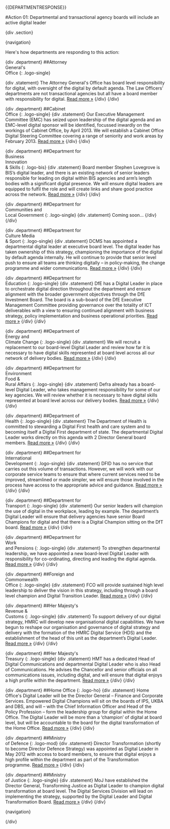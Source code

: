 {{DEPARTMENTRESPONSE}}

#Action 01: Departmental and transactional agency boards will include an active digital leader

{div .section}

{navigation}

Here's how departments are responding to this action:

{div .department}
##Attorney <br> General's <br> Office
{: .logo-single}

{div .statement}
The Attorney General's Office has board level responsibility for digital, with oversight of the digital by default agenda. The Law Officers’ departments are not transactional agencies but all have a board member with responsibility for digital. [Read more »](https://www.gov.uk/government/publications/law-officers-departments-digital-strategy)
{/div}
{/div}

{div .department}
##Cabinet<br>Office
{: .logo-single}
{div .statement}
Our Executive Management Committee (EMC) has seized upon leadership of the digital agenda and an EMC-level digital sponsor will be identified, focussed inwardly on the workings of Cabinet Office, by April 2013. We will establish a Cabinet Office Digital Steering Committee covering a range of seniority and work areas by February 2013. [Read more »](http://www.cabinetoffice.gov.uk/resource-library/cabinet-office-digital-strategy)
{/div}
{/div}

{div .department}
##Department for<br>Business<br>Innovation<br>& Skills
{: .logo-bis}
{div .statement}
Board member Stephen Lovegrove is BIS’s digital leader, and there is an existing network of senior leaders responsible for leading on  digital within BIS agencies and arm’s length bodies with a significant digital presence. We will ensure digital leaders are equipped to fulfil the role and will create links and share good practice across the network. [Read more »](http://discuss.bis.gov.uk/digitalstrategy)
{/div}
{/div}

{div .department}
##Department for<br>Communities and<br>Local Government
{: .logo-single}
{div .statement}
Coming soon...
{/div}
{/div}

{div .department}
##Department for<br>Culture Media<br>& Sport
{: .logo-single}
{div .statement}
DCMS has appointed a departmental digital leader at executive board level. The digital leader has taken ownership of this strategy, championing the importance of the digital by default agenda internally. He will continue to provide that senior level push to ensure all teams are thinking digitally – in policy-making, the change programme and wider communications. [Read more »](http://www.dcms.gov.uk/publications/9586.aspx)
{/div}
{/div}


{div .department}
##Department for<br>Education
{: .logo-single}
{div .statement}
DfE has a Digital Leader in place to orchestrate digital direction throughout the department and ensure alignment with the broader government objectives through the DfE Investment Board. The board is a sub-board of the DfE Executive Management Committee providing governance over the totality of ICT deliverables with a view to ensuring continued alignment with business strategy, policy implementation and business operational priorities. [Read more »](http://www.education.gov.uk/digitalstrategy)
{/div}
{/div}

{div .department}
##Department of<br>Energy and<br>Climate Change
{: .logo-single}
{div .statement}
We will recruit a replacement to our board-level Digital Leader and review how far it is necessary to have digital skills represented at board level across all our network of delivery bodies. [Read more »](http://www.decc.gov.uk/en/content/cms/about/our_goals/our_goals.aspx#dds)
{/div}
{/div}

{div .department}
##Department for<br>Environment<br>Food &<br>Rural Affairs
{: .logo-single}
{div .statement}
Defra already has a board-level Digital Leader, who takes management responsibility for some of our key agencies. We will review whether it is necessary to have digital skills represented at board level across our delivery bodies. [Read more »](http://www.defra.gov.uk/publications/2012/12/20/pb13863-digital-strategy-2012/)
{/div}
{/div}

{div .department}
##Department of<br>Health
{: .logo-single}
{div .statement}
The Department of Health is committed to stewarding a Digital First health and care system and to becoming itself a Digital First department of state. The departmental Digital Leader works directly on this agenda with 2 Director General board members. [Read more »](http://digitalhealth.dh.gov.uk/digital-strategy)
{/div}
{/div}

{div .department}
##Department for<br>International<br>Development
{: .logo-single}
{div .statement}
DFID has no service that carries out this volume of transactions. However, we will work with our corporate service teams to ensure that where current services need to be improved, streamlined or made simpler, we will ensure those involved in the process have access to the appropriate advice and guidance. [Read more »](http://www.dfid.gov.uk/about-us/How-we-measure-progress/dfid-digital-strategy/)
{/div}
{/div}

{div .department}
##Department for<br>Transport
{: .logo-single}
{div .statement}
Our senior leaders will champion the use of digital in the workplace, leading by example. The department’s Digital Leader will ensure that delivery agencies have senior Board Champions for digital and that there is a Digital Champion sitting on the DfT board. [Read more »](https://www.gov.uk/government/publications/department-for-transport-digital-strategy)
{/div}
{/div}

{div .department}
##Department for<br>Work<br>and Pensions
{: .logo-single}
{div .statement}
To strengthen departmental leadership, we have appointed a new board-level Digital Leader with responsibility for co-ordinating, directing and leading the digital agenda. [Read more »](http://www.dwp.gov.uk/publications/corporate-publications/digital-strategy.shtml)
{/div}
{/div}


{div .department}
##Foreign and<br>Commonwealth<br>Office
{: .logo-single}
{div .statement}
FCO will provide sustained high level leadership to deliver the vision in this strategy, including through a board level champion and Digital Transition Leader. [Read more »](https://www.gov.uk/government/publications/the-fco-digital-strategy)
{/div}
{/div}

{div .department}
##Her Majesty's<br>Revenue &<br>Customs
{: .logo-single}
{div .statement}
To support delivery of our digital strategy, HMRC will develop new organisational digital capabilities. We have begun to reshape our organisation and governance of digital strategy and delivery with the formation of the HMRC Digital Service (HDS) and the establishment of the head of this unit as the department’s Digital Leader. [Read more »](http://www.hmrc.gov.uk/about/2012-digital-strategy.pdf)
{/div}
{/div}

{div .department}
##Her Majesty's<br>Treasury
{: .logo-single}
{div .statement}
HMT has a dedicated Head of Digital Communications and departmental Digital Leader who is also Head of Communications. He advises the Chancellor and senior officials on all communications issues, including digital, and will ensure that digital enjoys a high profile within the department. [Read more »](http://www.hm-treasury.gov.uk/digital_strategy.htm)
{/div}
{/div}

{div .department}
##Home Office
{: .logo-ho}
{div .statement}
Home Office's Digital Leader will be the Director General – Finance and Corporate Services. Empowered Digital Champions will sit on the boards of IPS, UKBA and DBS, and will – with the Chief Information Officer and Head of the Policy Profession – form the leadership group for digital within the Home Office. The Digital Leader will be more than a ‘champion’ of digital at board level, but will be accountable to the board for the digital transformation of the Home Office. [Read more »](http://www.homeoffice.gov.uk/publications/about-us/corporate-publications/ho-digital-strategy/)
{/div}
{/div}

{div .department}
##Ministry<br>of Defence
{: .logo-mod}
{div .statement}
Director Transformation (shortly to become Director Defence Strategy) was appointed as Digital Leader in May 2012 with access to board members, to ensure that digital enjoys a high profile within the department as part of the Transformation programme. [Read more »](https://www.gov.uk/government/publications/digital-in-defence)
{/div}
{/div}

{div .department}
##Ministry<br>of Justice
{: .logo-single}
{div .statement}
MoJ have established the Director General, Transforming Justice as Digital Leader to champion digital transformation at board level. The Digital Services Division will lead on implementing the strategy, supported by the Digital Leader and Digital Transformation Board. [Read more »](http://open.justice.gov.uk/digital-strategy/#theme-02-transforming-the-way-we-work)
{/div}
{/div}


{navigation}

{/div}



